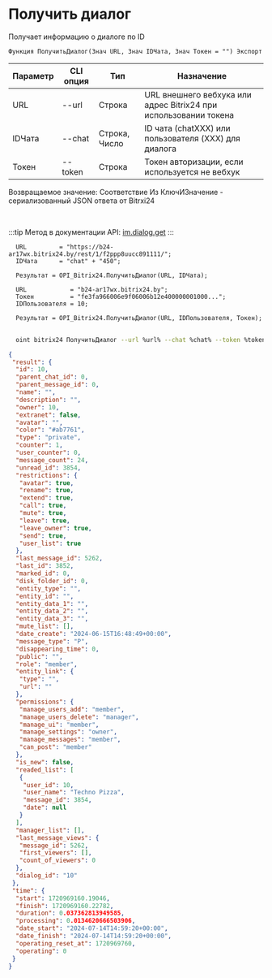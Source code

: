 ﻿---
sidebar_position: 14
---

# Получить диалог
 Получает информацию о диалоге по ID



`Функция ПолучитьДиалог(Знач URL, Знач IDЧата, Знач Токен = "") Экспорт`

  | Параметр | CLI опция | Тип | Назначение |
  |-|-|-|-|
  | URL | --url | Строка | URL внешнего вебхука или адрес Bitrix24 при использовании токена |
  | IDЧата | --chat | Строка, Число | ID чата (chatXXX) или пользователя (XXX) для диалога |
  | Токен | --token | Строка | Токен авторизации, если используется не вебхук |

  
  Возвращаемое значение:   Соответствие Из КлючИЗначение - сериализованный JSON ответа от Bitrxi24

<br/>

:::tip
Метод в документации API: [im.dialog.get](https://dev.1c-bitrix.ru/learning/course/?COURSE_ID=93&LESSON_ID=12886)
:::
<br/>


```bsl title="Пример кода"
  URL         = "https://b24-ar17wx.bitrix24.by/rest/1/f2ppp8uucc891111/";
  IDЧата      = "chat" + "450";
  
  Результат = OPI_Bitrix24.ПолучитьДиалог(URL, IDЧата);
  
  URL            = "b24-ar17wx.bitrix24.by";
  Токен          = "fe3fa966006e9f06006b12e400000001000...";
  IDПользователя = 10;
  
  Результат = OPI_Bitrix24.ПолучитьДиалог(URL, IDПользователя, Токен);
```
        


```sh title="Пример команды CLI"
    
  oint bitrix24 ПолучитьДиалог --url %url% --chat %chat% --token %token%

```

```json title="Результат"
{
 "result": {
  "id": 10,
  "parent_chat_id": 0,
  "parent_message_id": 0,
  "name": "",
  "description": "",
  "owner": 10,
  "extranet": false,
  "avatar": "",
  "color": "#ab7761",
  "type": "private",
  "counter": 1,
  "user_counter": 0,
  "message_count": 24,
  "unread_id": 3854,
  "restrictions": {
   "avatar": true,
   "rename": true,
   "extend": true,
   "call": true,
   "mute": true,
   "leave": true,
   "leave_owner": true,
   "send": true,
   "user_list": true
  },
  "last_message_id": 5262,
  "last_id": 3852,
  "marked_id": 0,
  "disk_folder_id": 0,
  "entity_type": "",
  "entity_id": "",
  "entity_data_1": "",
  "entity_data_2": "",
  "entity_data_3": "",
  "mute_list": [],
  "date_create": "2024-06-15T16:48:49+00:00",
  "message_type": "P",
  "disappearing_time": 0,
  "public": "",
  "role": "member",
  "entity_link": {
   "type": "",
   "url": ""
  },
  "permissions": {
   "manage_users_add": "member",
   "manage_users_delete": "manager",
   "manage_ui": "member",
   "manage_settings": "owner",
   "manage_messages": "member",
   "can_post": "member"
  },
  "is_new": false,
  "readed_list": [
   {
    "user_id": 10,
    "user_name": "Techno Pizza",
    "message_id": 3854,
    "date": null
   }
  ],
  "manager_list": [],
  "last_message_views": {
   "message_id": 5262,
   "first_viewers": [],
   "count_of_viewers": 0
  },
  "dialog_id": "10"
 },
 "time": {
  "start": 1720969160.19046,
  "finish": 1720969160.22782,
  "duration": 0.037362813949585,
  "processing": 0.0134620666503906,
  "date_start": "2024-07-14T14:59:20+00:00",
  "date_finish": "2024-07-14T14:59:20+00:00",
  "operating_reset_at": 1720969760,
  "operating": 0
 }
}
```
